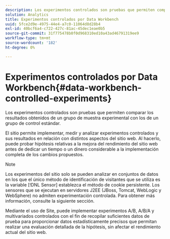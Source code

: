 ```yaml
---
description: Los experimentos controlados son pruebas que permiten comparar los resultados obtenidos de un grupo de muestra experimental con los de un grupo de control estándar.
solution: Analytics
title: Experimentos controlados por Data Workbench
uuid: 5fce2d9e-4975-44e4-a7c0-11064d8d28b4
exl-id: 40bcf6a4-c722-427c-81ac-45dec1eae0b5
source-git-commit: 31f775478b0f0d968310ed10a43ad46791319ee9
workflow-type: tm+mt
source-wordcount: '182'
ht-degree: 0%

---
```


# Experimentos controlados por Data Workbench{#data-workbench-controlled-experiments}

Los experimentos controlados son pruebas que permiten comparar los resultados obtenidos de un grupo de muestra experimental con los de un grupo de control estándar.

El sitio permite implementar, medir y analizar experimentos controlados y sus resultados en relación con distintos aspectos del sitio web. Al hacerlo, puede probar hipótesis relativas a la mejora del rendimiento del sitio web antes de dedicar un tiempo o un dinero considerable a la implementación completa de los cambios propuestos.

>[!NOTE]
>
>Los experimentos del sitio solo se pueden analizar en conjuntos de datos en los que el único método de identificación de visitantes que se utiliza es la variable [!DNL Sensor] establezca el método de cookie persistente. Los sensores que se ejecutan en servidores J2EE (JBoss, Tomcat, WebLogic y WebSphere) no admiten experimentación controlada. Para obtener más información, consulte la siguiente sección.

Mediante el uso de Site, puede implementar experimentos A/B, A/B/A y multivariados controlados con el fin de recopilar suficientes datos de prueba para proporcionar datos estadísticamente precisos que permitan realizar una evaluación detallada de la hipótesis, sin afectar el rendimiento actual del sitio web.
